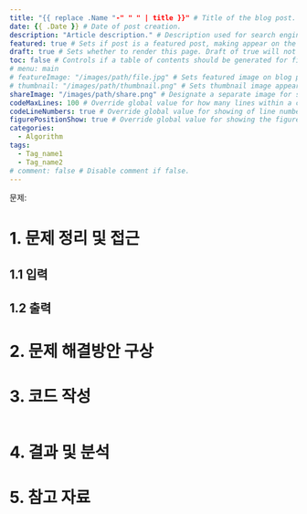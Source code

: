 ```yaml
---
title: "{{ replace .Name "-" " " | title }}" # Title of the blog post.
date: {{ .Date }} # Date of post creation.
description: "Article description." # Description used for search engine.
featured: true # Sets if post is a featured post, making appear on the home page side bar.
draft: true # Sets whether to render this page. Draft of true will not be rendered.
toc: false # Controls if a table of contents should be generated for first-level links automatically.
# menu: main
# featureImage: "/images/path/file.jpg" # Sets featured image on blog post.
# thumbnail: "/images/path/thumbnail.png" # Sets thumbnail image appearing inside card on homepage.
shareImage: "/images/path/share.png" # Designate a separate image for social media sharing.
codeMaxLines: 100 # Override global value for how many lines within a code block before auto-collapsing.
codeLineNumbers: true # Override global value for showing of line numbers within code block.
figurePositionShow: true # Override global value for showing the figure label.
categories:
  - Algorithm
tags:
  - Tag_name1
  - Tag_name2
# comment: false # Disable comment if false.
---
```


문제: 

# 1. 문제 정리 및 접근


## 1.1 입력


## 1.2 출력


# 2. 문제 해결방안 구상


# 3. 코드 작성

```c++

```


# 4. 결과 및 분석


# 5. 참고 자료

